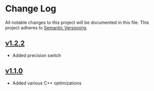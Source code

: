 # Change Log
All notable changes to this project will be documented in this file. This project adheres to [Semantic Versioning](http://semver.org/).

## [v1.2.2](https://github.com/sramsay/json/releases/tag/v1.2.2)

-   Added precision switch

## [v1.1.0](https://github.com/sramsay/json/releases/tag/v1.1.0)

-   Added various C++ optimizations

